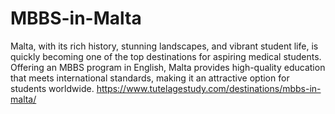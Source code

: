 # MBBS-in-Malta
Malta, with its rich history, stunning landscapes, and vibrant student life, is quickly becoming one of the top destinations for aspiring medical students. Offering an MBBS program in English, Malta provides high-quality education that meets international standards, making it an attractive option for students worldwide.
https://www.tutelagestudy.com/destinations/mbbs-in-malta/
